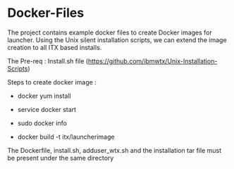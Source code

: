 # Docker-Files

The project contains example docker files to create Docker images for launcher. Using the Unix silent installation scripts, we can extend the image creation to all ITX based installs. 

The Pre-req : Install.sh file (https://github.com/ibmwtx/Unix-Installation-Scripts)

Steps to create docker image : 

  - docker yum install

  - service docker start

  - sudo docker info

  -  docker build -t itx/launcherimage

The Dockerfile, install.sh, adduser_wtx.sh and the installation tar file must be present under the same directory
